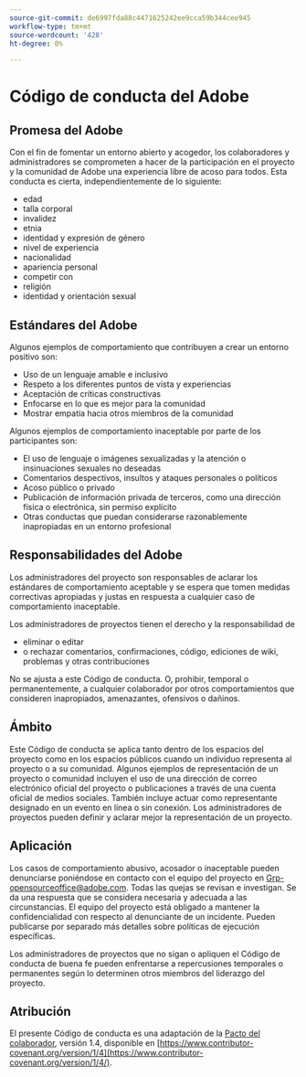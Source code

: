 ```yaml
---
source-git-commit: de6997fda88c4471625242ee9cca59b344cee945
workflow-type: tm+mt
source-wordcount: '428'
ht-degree: 0%

---
```

# Código de conducta del Adobe

## Promesa del Adobe

Con el fin de fomentar un entorno abierto y acogedor, los colaboradores y administradores se comprometen a hacer de la participación en el proyecto y la comunidad de Adobe una experiencia libre de acoso para todos. Esta conducta es cierta, independientemente de lo siguiente:

* edad
* talla corporal
* invalidez
* etnia
* identidad y expresión de género
* nivel de experiencia
* nacionalidad
* apariencia personal
* competir con
* religión
* identidad y orientación sexual

## Estándares del Adobe

Algunos ejemplos de comportamiento que contribuyen a crear un entorno positivo son:

* Uso de un lenguaje amable e inclusivo
* Respeto a los diferentes puntos de vista y experiencias
* Aceptación de críticas constructivas
* Enfocarse en lo que es mejor para la comunidad
* Mostrar empatía hacia otros miembros de la comunidad

Algunos ejemplos de comportamiento inaceptable por parte de los participantes son:

* El uso de lenguaje o imágenes sexualizadas y la atención o insinuaciones sexuales no deseadas
* Comentarios despectivos, insultos y ataques personales o políticos
* Acoso público o privado
* Publicación de información privada de terceros, como una dirección física o electrónica, sin permiso explícito
* Otras conductas que puedan considerarse razonablemente inapropiadas en un entorno profesional

## Responsabilidades del Adobe

Los administradores del proyecto son responsables de aclarar los estándares de comportamiento aceptable y se espera que tomen medidas correctivas apropiadas y justas en respuesta a cualquier caso de comportamiento inaceptable.

Los administradores de proyectos tienen el derecho y la responsabilidad de

* eliminar o editar
* o rechazar comentarios, confirmaciones, código, ediciones de wiki, problemas y otras contribuciones

No se ajusta a este Código de conducta. O, prohibir, temporal o permanentemente, a cualquier colaborador por otros comportamientos que consideren inapropiados, amenazantes, ofensivos o dañinos.

## Ámbito

Este Código de conducta se aplica tanto dentro de los espacios del proyecto como en los espacios públicos cuando un individuo representa al proyecto o a su comunidad.
Algunos ejemplos de representación de un proyecto o comunidad incluyen el uso de una dirección de correo electrónico oficial del proyecto o publicaciones a través de una cuenta oficial de medios sociales. También incluye actuar como representante designado en un evento en línea o sin conexión. Los administradores de proyectos pueden definir y aclarar mejor la representación de un proyecto.

## Aplicación

Los casos de comportamiento abusivo, acosador o inaceptable pueden denunciarse poniéndose en contacto con el equipo del proyecto en Grp-opensourceoffice@adobe.com. Todas las quejas se revisan e investigan. Se da una respuesta que se considera necesaria y adecuada a las circunstancias. El equipo del proyecto está obligado a mantener la confidencialidad con respecto al denunciante de un incidente. Pueden publicarse por separado más detalles sobre políticas de ejecución específicas.

Los administradores de proyectos que no sigan o apliquen el Código de conducta de buena fe pueden enfrentarse a repercusiones temporales o permanentes según lo determinen otros miembros del liderazgo del proyecto.

## Atribución

El presente Código de conducta es una adaptación de la [Pacto del colaborador](https://www.contributor-covenant.org/), versión 1.4, disponible en [https://www.contributor-covenant.org/version/1/4](https://www.contributor-covenant.org/version/1/4/).
